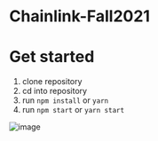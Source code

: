 # Chainlink-Fall2021

# Get started
1. clone repository
2. cd into repository
3. run `npm install` or `yarn`
4. run `npm start` or `yarn start`

![image](https://user-images.githubusercontent.com/43570913/139567346-ff89b26a-bd9a-4a4b-aca5-e9bdc0c03a88.png)
